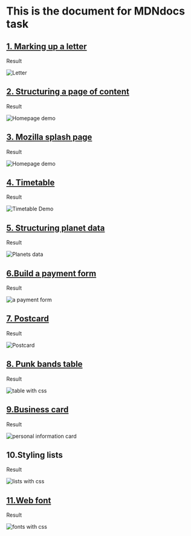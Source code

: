 # This is the document for MDNdocs task
<h2><a href="https://developer.mozilla.org/en-US/docs/Learn/HTML/Introduction_to_HTML/Marking_up_a_letter">1. Marking up a letter</a></h2>
 <p>Result</p>
 <img src="01.Marking up a letter/LetterDemo.png" alt="Letter">

<h2><a href="https://developer.mozilla.org/en-US/docs/Learn/HTML/Introduction_to_HTML/Structuring_a_page_of_content">2. Structuring a page of content
</a></h2>
 <p>Result</p>
<img src="02.Structuring a page of content/Homepage.png" alt="Homepage demo">

<h2><a href="https://developer.mozilla.org/en-US/docs/Learn/HTML/Multimedia_and_embedding/Mozilla_splash_page">3. Mozilla splash page
</a></h2>
 <p>Result</p>
<img src="03.Mozilla splash page/homepageDemo.png" alt="Homepage demo">


<h2><a href="https://developer.mozilla.org/en-US/docs/Learn/HTML/Tables/Basics">4. Timetable
</a></h2>
 <p>Result</p>
<img src="04.Timetable/TimetableDemo.png" alt="Timetable Demo">


<h2><a href="https://developer.mozilla.org/en-US/docs/Learn/HTML/Tables/Structuring_planet_data">5. Structuring planet data
</a></h2>
 <p>Result</p>
<img src="05.Structuring planet data/PlanetsDemo.png" alt="Planets data">



<h2><a href="https://developer.mozilla.org/en-US/docs/Learn/HTML/Forms/How_to_structure_an_HTML_form">6.Build a payment form
</a></h2>
 <p>Result</p>
<img src="06.Build a payment form/Demo.png" alt="a payment form">

<h2><a href="https://developer.mozilla.org/zh-CN/docs/Learn/HTML/Forms/Styling_HTML_forms">7. Postcard
</a></h2>
 <p>Result</p>
<img src="07.Postcard/screenshot.png" alt="Postcard">

<h2><a href="https://developer.mozilla.org/en-US/docs/Learn/CSS/Building_blocks/Styling_tables">8. Punk bands table
</a></h2>
 <p>Result</p>
<img src="08.Punk bands table/table-with-caption.png" alt="table with css">

<h2><a href="https://developer.mozilla.org/en-US/docs/Learn/CSS/Building_blocks/Fundamental_CSS_comprehension">9.Business card
</a></h2>
 <p>Result</p>
<img src="09.Business card/card.png" alt="personal information card">

<h2>10.Styling lists</h2>
 <p>Result</p>
<img src="10.Styling lists/demo.png" alt="lists with css">


<h2><a href="https://developer.mozilla.org/en-US/docs/Learn/CSS/Styling_text/Web_fonts">11.Web font
</a></h2>
 <p>Result</p>
<img src="11.Web font/demo.png" alt="fonts with css">

